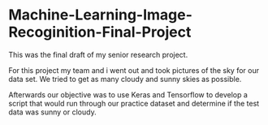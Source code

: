 # Machine-Learning-Image-Recoginition-Final-Project
This was the final draft of my senior research project. 

For this project my team and i went out and took pictures of the sky for our data set. We tried to get as many cloudy and sunny skies as possible.

Afterwards our objective was to use Keras and Tensorflow to develop a script that would run through our practice dataset and determine if the test data was sunny or cloudy.
